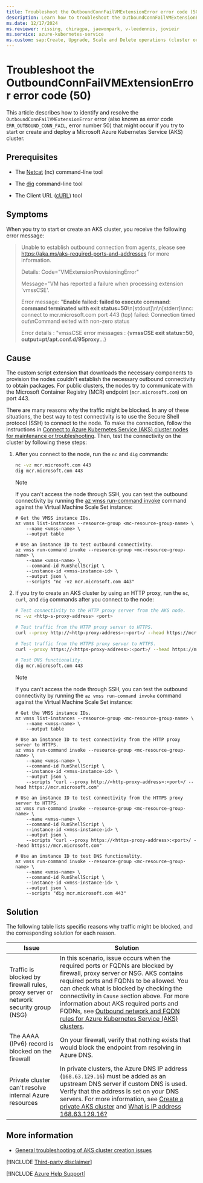 ```yaml
---
title: Troubleshoot the OutboundConnFailVMExtensionError error code (50)
description: Learn how to troubleshoot the OutboundConnFailVMExtensionError error (50) when you try to start or create and deploy an Azure Kubernetes Service (AKS) cluster.
ms.date: 12/17/2024
ms.reviewer: rissing, chiragpa, jaewonpark, v-leedennis, jovieir
ms.service: azure-kubernetes-service
ms.custom: sap:Create, Upgrade, Scale and Delete operations (cluster or nodepool)
---
```

# Troubleshoot the OutboundConnFailVMExtensionError error code (50)

This article describes how to identify and resolve the `OutboundConnFailVMExtensionError` error (also known as error code `ERR_OUTBOUND_CONN_FAIL`, error number 50) that might occur if you try to start or create and deploy a Microsoft Azure Kubernetes Service (AKS) cluster.

## Prerequisites

- The [Netcat](https://linuxcommandlibrary.com/man/netcat) (nc) command-line tool

- The [dig](https://linux.die.net/man/1/dig) command-line tool

- The Client URL ([cURL](https://curl.se/download.html)) tool

## Symptoms

When you try to start or create an AKS cluster, you receive the following error message:

> Unable to establish outbound connection from agents, please see <https://aka.ms/aks-required-ports-and-addresses> for more information.
>
> Details: Code="VMExtensionProvisioningError"
>
> Message="VM has reported a failure when processing extension 'vmssCSE'.
>
> Error message: "**Enable failed: failed to execute command: command terminated with exit status=50**\n[stdout]\n\n[stderr]\nnc: connect to mcr.microsoft.com port 443 (tcp) failed: Connection timed out\nCommand exited with non-zero status
>
> Error details : "vmssCSE error messages : {**vmssCSE exit status=50, output=pt/apt.conf.d/95proxy**...}

## Cause

The custom script extension that downloads the necessary components to provision the nodes couldn't establish the necessary outbound connectivity to obtain packages. For public clusters, the nodes try to communicate with the Microsoft Container Registry (MCR) endpoint (`mcr.microsoft.com`) on port 443.

There are many reasons why the traffic might be blocked. In any of these situations, the best way to test connectivity is to use the Secure Shell protocol (SSH) to connect to the node. To make the connection, follow the instructions in [Connect to Azure Kubernetes Service (AKS) cluster nodes for maintenance or troubleshooting](/azure/aks/node-access). Then, test the connectivity on the cluster by following these steps:

1. After you connect to the node, run the `nc` and `dig` commands:

   ```bash
   nc -vz mcr.microsoft.com 443 
   dig mcr.microsoft.com 443
   ```

   > [!NOTE]  
   > If you can't access the node through SSH, you can test the outbound connectivity by running the [az vmss run-command invoke](/cli/azure/vmss/run-command#az-vmss-run-command-invoke) command against the Virtual Machine Scale Set instance:
   >
   > ```azurecli
   > # Get the VMSS instance IDs.
   > az vmss list-instances --resource-group <mc-resource-group-name> \
   >     --name <vmss-name> \
   >     --output table
   > 
   > # Use an instance ID to test outbound connectivity.
   > az vmss run-command invoke --resource-group <mc-resource-group-name> \
   >     --name <vmss-name> \
   >     --command-id RunShellScript \
   >     --instance-id <vmss-instance-id> \
   >     --output json \
   >     --scripts "nc -vz mcr.microsoft.com 443"
   > ```

1. If you try to create an AKS cluster by using an HTTP proxy, run the `nc`, `curl`, and `dig` commands after you connect to the node:

   ```bash
   # Test connectivity to the HTTP proxy server from the AKS node.
   nc -vz <http-s-proxy-address> <port>
   
   # Test traffic from the HTTP proxy server to HTTPS.
   curl --proxy http://<http-proxy-address>:<port>/ --head https://mcr.microsoft.com
   
   # Test traffic from the HTTPS proxy server to HTTPS.
   curl --proxy https://<https-proxy-address>:<port>/ --head https://mcr.microsoft.com
   
   # Test DNS functionality.
   dig mcr.microsoft.com 443
   ```

   > [!NOTE]  
   > If you can't access the node through SSH, you can test the outbound connectivity by running the `az vmss run-command invoke` command against the Virtual Machine Scale Set instance:
   >
   > ```azurecli
   > # Get the VMSS instance IDs.
   > az vmss list-instances --resource-group <mc-resource-group-name> \
   >     --name <vmss-name> \
   >     --output table
   > 
   > # Use an instance ID to test connectivity from the HTTP proxy server to HTTPS.
   > az vmss run-command invoke --resource-group <mc-resource-group-name> \
   >     --name <vmss-name> \
   >     --command-id RunShellScript \
   >     --instance-id <vmss-instance-id> \
   >     --output json \
   >     --scripts "curl --proxy http://<http-proxy-address>:<port>/ --head https://mcr.microsoft.com"
   > 
   > # Use an instance ID to test connectivity from the HTTPS proxy server to HTTPS.
   > az vmss run-command invoke --resource-group <mc-resource-group-name> \
   >     --name <vmss-name> \
   >     --command-id RunShellScript \
   >     --instance-id <vmss-instance-id> \
   >     --output json \
   >     --scripts "curl --proxy https://<https-proxy-address>:<port>/ --head https://mcr.microsoft.com"
   > 
   > # Use an instance ID to test DNS functionality.
   > az vmss run-command invoke --resource-group <mc-resource-group-name> \
   >     --name <vmss-name> \
   >     --command-id RunShellScript \
   >     --instance-id <vmss-instance-id> \
   >     --output json \
   >     --scripts "dig mcr.microsoft.com 443"
   > ```

## Solution

The following table lists specific reasons why traffic might be blocked, and the corresponding solution for each reason.

| Issue | Solution |
| ----- | -------- |
| Traffic is blocked by firewall rules, proxy server or network security group (NSG) | In this scenario, issue occurs when the required ports or FQDNs are blocked by firewall, proxy server or NSG. AKS contains required ports and FQDNs to be allowed. You can check what is blocked by checking the connectivity in `Cause` section above. For more information about AKS required ports and FQDNs, see [Outbound network and FQDN rules for Azure Kubernetes Service (AKS) clusters](/azure/aks/outbound-rules-control-egress).|
| The AAAA (IPv6) record is blocked on the firewall | On your firewall, verify that nothing exists that would block the endpoint from resolving in Azure DNS. |
| Private cluster can't resolve internal Azure resources | In private clusters, the Azure DNS IP address (`168.63.129.16`) must be added as an upstream DNS server if custom DNS is used. Verify that the address is set on your DNS servers. For more information, see [Create a private AKS cluster](/azure/aks/private-clusters) and [What is IP address 168.63.129.16?](/azure/virtual-network/what-is-ip-address-168-63-129-16) |

## More information

- [General troubleshooting of AKS cluster creation issues](troubleshoot-aks-cluster-creation-issues.md)

[!INCLUDE [Third-party disclaimer](../../../includes/third-party-contact-disclaimer.md)]

[!INCLUDE [Azure Help Support](../../../includes/azure-help-support.md)]

